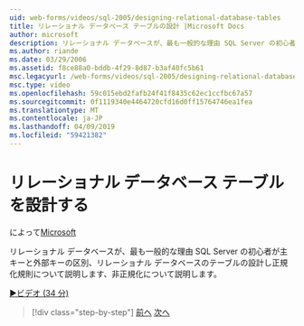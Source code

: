 ```yaml
---
uid: web-forms/videos/sql-2005/designing-relational-database-tables
title: リレーショナル データベース テーブルの設計 |Microsoft Docs
author: microsoft
description: リレーショナル データベースが、最も一般的な理由 SQL Server の初心者は、主キーと外部キー、リレーショナル データベースのデザインを区別するために学習しています.
ms.author: riande
ms.date: 03/29/2006
ms.assetid: f8ce88a0-bddb-4f29-8d87-b3af40fc5b61
msc.legacyurl: /web-forms/videos/sql-2005/designing-relational-database-tables
msc.type: video
ms.openlocfilehash: 59c015ebd2fafb24f41f8435c62ec1ccfbc67a57
ms.sourcegitcommit: 0f1119340e4464720cfd16d0ff15764746ea1fea
ms.translationtype: MT
ms.contentlocale: ja-JP
ms.lasthandoff: 04/09/2019
ms.locfileid: "59421382"
---
```

# <a name="designing-relational-database-tables"></a>リレーショナル データベース テーブルを設計する

によって[Microsoft](https://github.com/microsoft)

リレーショナル データベースが、最も一般的な理由 SQL Server の初心者が主キーと外部キーの区別、リレーショナル データベースのテーブルの設計し正規化規則について説明します、非正規化について説明します。

[&#9654;ビデオ (34 分)](https://channel9.msdn.com/Blogs/ASP-NET-Site-Videos/designing-relational-database-tables)

> [!div class="step-by-step"]
> [前へ](more-about-column-data-types-and-other-properties.md)
> [次へ](manipulating-database-data.md)
